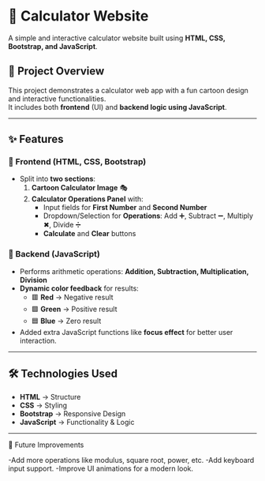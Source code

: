# 🎨 Calculator Website  

A simple and interactive calculator website built using **HTML, CSS, Bootstrap, and JavaScript**.  

## 📌 Project Overview  
This project demonstrates a calculator web app with a fun cartoon design and interactive functionalities.  
It includes both **frontend** (UI) and **backend logic using JavaScript**.  

---

## ✨ Features  

### 🔹 Frontend (HTML, CSS, Bootstrap)  
- Split into **two sections**:  
  1. **Cartoon Calculator Image** 🎭  
  2. **Calculator Operations Panel** with:  
     - Input fields for **First Number** and **Second Number**  
     - Dropdown/Selection for **Operations**: Add ➕, Subtract ➖, Multiply ✖, Divide ➗  
     - **Calculate** and **Clear** buttons  

### 🔹 Backend (JavaScript)  
- Performs arithmetic operations: **Addition, Subtraction, Multiplication, Division**  
- **Dynamic color feedback** for results:  
  - 🟥 **Red** → Negative result  
  - 🟩 **Green** → Positive result  
  - 🟦 **Blue** → Zero result  
- Added extra JavaScript functions like **focus effect** for better user interaction.  

---

## 🛠️ Technologies Used  
- **HTML** → Structure  
- **CSS** → Styling  
- **Bootstrap** → Responsive Design  
- **JavaScript** → Functionality & Logic  

---

📌 Future Improvements

-Add more operations like modulus, square root, power, etc.
-Add keyboard input support.
-Improve UI animations for a modern look.


